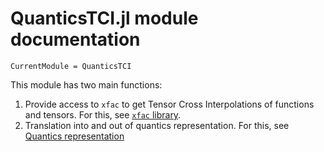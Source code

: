 # QuanticsTCI.jl module documentation

```@meta
CurrentModule = QuanticsTCI
```

This module has two main functions:

1. Provide access to `xfac` to get Tensor Cross Interpolations of functions and tensors. For this, see [`xfac` library](@ref).
2. Translation into and out of quantics representation. For this, see [Quantics representation](@ref)

```@contents
```